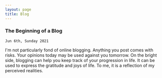 ```yaml
---
layout: page
title: Blog
---
```


### The Beginning of a Blog

`Jun 6th, Sunday 2021`

I'm not particularly fond of online blogging. Anything you post comes with risks. Your opinions today may be used against you tomorrow. On the bright side, blogging can help you keep track of your progression in life. It can be used to express the gratitude and joys of life. To me, it is a reflection of my perceived realities.
